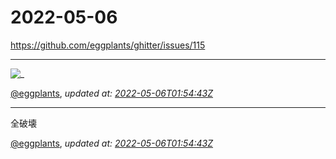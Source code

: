 # 2022-05-06

<https://github.com/eggplants/ghitter/issues/115>

---

![_](https://github.githubassets.com/images/mona-loading-default.gif)

[@eggplants](https://github.com/eggplants), *updated at: [2022-05-06T01:54:43Z](https://github.com/eggplants/ghitter/issues/115#issue-1226815161)*

---

全破壊

[@eggplants](https://github.com/eggplants), *updated at: [2022-05-06T01:54:43Z](https://github.com/eggplants/ghitter/issues/115#issuecomment-1119192646)*

